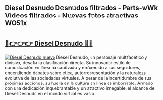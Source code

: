 ## Diesel Desnudo D𝚎sn𝚞dos filtr𝚊dos - Parts-wWk Vid𝚎os filtr𝚊dos - N𝚞evas f𝚘tos atr𝚊ctivas WO51x

# <h2><a href="http://mb7mip.tromn.icu/?c=Diesel+Desnudo">🔗👉👉👉 Diesel Desnudo 🔗🔗</a></h2>

[![Diesel Desnudo nuevo](https://i.imgur.com/pEAQMta.gif)](http://mb7mip.tromn.icu/?c=Diesel+Desnudo)
Diesel Desnudo, un personaje multifacético y divisivo, desafía la clasificación directa. Su innovador estilo de comunicación en línea ha cautivado y enfurecido a sus seguidores, encendiendo debates sobre ética, autorrepresentación y la naturaleza evolutiva de las sociedades virtuales. A pesar de la incertidumbre de sus próximas acciones, su huella en la cultura en línea es imborrable. Armado con una dedicación inquebrantable y un atractivo innegable, el alcance de Diesel Desnudo en el mundo virtual es vasto.
